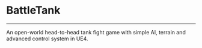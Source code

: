 # BattleTank
------
An open-world head-to-head tank fight game with simple AI, terrain and advanced control system in UE4.
